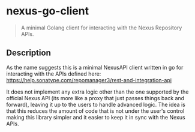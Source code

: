 # nexus-go-client
>A minimal Golang client for interacting with the Nexus Repository APIs.

## Description

As the name suggests this is a minimal NexusAPI client written in go for interacting with the APIs defined here: https://help.sonatype.com/repomanager3/rest-and-integration-api

It does not implement any extra logic other than the one supported by the official Nexus API (its more like a proxy that just passes things back and forward), leaving it up to the users to handle advanced logic. The idea is that this reduces the amount of code that is not under the user's control making this library simpler and it easier to keep it in sync with the Nexus APIs.
